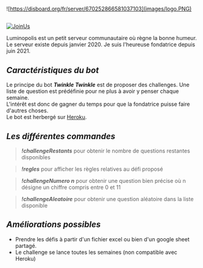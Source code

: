 ![https://disboard.org/fr/server/670252866581037103](images/logo.PNG)
##
[![JoinUs](https://img.shields.io/badge/join-us-blueviolet?style=for-the-badge)](https://disboard.org/fr/server/670252866581037103)

Luminopolis est un petit serveur communautaire où règne la bonne humeur.  
Le serveur existe depuis janvier 2020. Je suis l'heureuse fondatrice depuis juin 2021.  

## _Caractéristiques du bot_

Le principe du bot ***Twinkle Twinkle*** est de proposer des challenges. Une liste de question est prédéfinie pour ne plus à avoir y penser chaque semaine.  
L'intérêt est donc de gagner du temps pour que la fondatrice puisse faire d'autres choses.  
Le bot est herbergé sur [Heroku](https://www.heroku.com).

## _Les différentes commandes_

> ***!challengeRestants*** pour obtenir le nombre de questions restantes disponibles

> ***!regles*** pour afficher les règles relatives au défi proposé

> ***!challengeNumero n*** pour obtenir une question bien précise où n désigne un chiffre compris entre 0 et 11

> ***!challengeAleatoire*** pour obtenir une question aléatoire dans la liste disponible

## _Améliorations possibles_

* Prendre les défis à partir d'un fichier excel ou bien d'un google sheet partagé.  
* Le challenge se lance toutes les semaines (non compatible avec Heroku)
